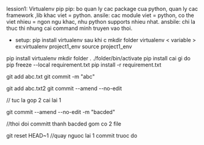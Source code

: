 lession1: Virtualenv pip
pip: bo quan ly cac package cua python, quan ly cac framework ,lib khac viet = python.
ansile: cac module viet = python, co the viet nhieu = ngon ngu khac, nhu python supports nhieu nhat.
ansbile: chi la thuc thi nhung cai command minh truyen vao thoi.
- setup:
  pip install virtualenv
sau khi c
  mkdir folder
  virtualenv < variable >  ex:virtualenv project1_env
                              source project1_env

pip install virtualenv
mkdir folder
. ./folder/bin/activate
pip install cai gi do
pip freeze --local requirement.txt
pip install -r requirement.txt


git add abc.txt
git commit -m "abc"

git add abc.txt2
git commit --amend --no-edit

// tuc la gop 2 cai lai 1

git commit --amend --no-edit -m "bacded"

//thoi doi committ thanh bacded gom co 2 file

git reset HEAD~1   //quay nguoc lai 1 commit truoc do


